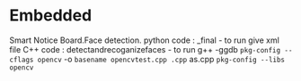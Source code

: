 # Embedded
Smart Notice Board.Face detection.
python code : _final - to run give xml file
C++ code : detectandrecoganizefaces - to run  g++ -ggdb `pkg-config --cflags opencv` -o `basename opencvtest.cpp .cpp` as.cpp `pkg-config --libs opencv`
